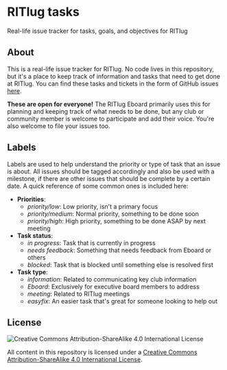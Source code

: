 RITlug tasks
=============

Real-life issue tracker for tasks, goals, and objectives for RITlug


## About

This is a real-life issue tracker for RITlug. No code lives in this repository,
but it's a place to keep track of information and tasks that need to get done
at RITlug. You can find these tasks and tickets in the form of GitHub issues
[here](https://github.com/RITlug/tasks/issues "See what RITlug is up to").

**These are open for everyone!** The RITlug Eboard primarily uses this for
planning and keeping track of what needs to be done, but any club or community
member is welcome to participate and add their voice. You're also welcome to
file your issues too.


## Labels

Labels are used to help understand the priority or type of task that an issue
is about. All issues should be tagged accordingly and also be used with a
milestone, if there are other issues that should be complete by a certain date.
A quick reference of some common ones is included here:

* **Priorities**:
  * _priority/low_: Low priority, isn't a primary focus
  * _priority/medium_: Normal priority, something to be done soon
  * _priority/high_: High priority, something to be done ASAP by next meeting
* **Task status**:
  * _in progress_: Task that is currently in progress
  * _needs feedback_: Something that needs feedback from Eboard or others
  * _blocked_: Task that is blocked until something else is resolved first
* **Task type**:
  * _information_: Related to communicating key club information
  * _Eboard_: Exclusively for executive board members to address
  * _meeting_: Related to RITlug meetings
  * _easyfix_: An easier task that's great for someone looking to help out


## License

![Creative Commons Attribution-ShareAlike 4.0 International License](https://i.creativecommons.org/l/by-sa/4.0/88x31.png)

All content in this repository is licensed under a
[Creative Commons Attribution-ShareAlike 4.0 International License](http://creativecommons.org/licenses/by-sa/4.0/).
